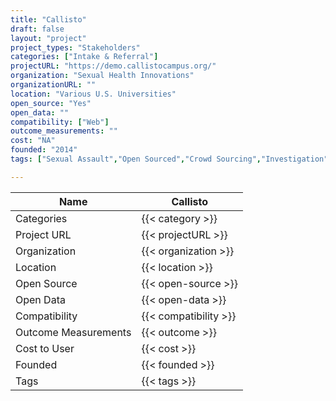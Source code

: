 ```yaml
---
title: "Callisto"
draft: false
layout: "project"
project_types: "Stakeholders"
categories: ["Intake & Referral"]
projectURL: "https://demo.callistocampus.org/"
organization: "Sexual Health Innovations"
organizationURL: ""
location: "Various U.S. Universities"
open_source: "Yes"
open_data: ""
compatibility: ["Web"]
outcome_measurements: ""
cost: "NA"
founded: "2014"
tags: ["Sexual Assault","Open Sourced","Crowd Sourcing","Investigation"]

---
```



Name                    |  Callisto    
------------------------|----
Categories              | {{< category >}} 
Project URL             | {{< projectURL >}} 
Organization            | {{< organization >}} 
Location                | {{< location >}} 
Open Source             | {{< open-source >}} 
Open Data               | {{< open-data >}} 
Compatibility           | {{< compatibility >}} 
Outcome Measurements    | {{< outcome >}} 
Cost to User            | {{< cost >}} 
Founded                 | {{< founded >}} 
Tags                    | {{< tags >}} 

